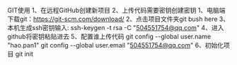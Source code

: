 GIT使用
1、在远程GitHub创建新项目
2、上传代码需要密钥创建密钥
    1、电脑端下载git：https://git-scm.com/download/
    2、点击项目文件夹git bush here
    3、本机生成ssh密钥输入: ssh-keygen -t rsa -C "504551754@qq.com"
    4、进入github将密钥粘贴进去
    5、配置谁上传代码
        git config --global user.name "hao.pan1"
        git config --global user.email "504551754@qq.com"
    6、初始化项目
        git init
